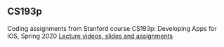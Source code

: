 ## CS193p
Coding assignments from Stanford course CS193p: Developing Apps for iOS, Spring 2020
[Lecture videos, slides and assignments](https://cs193p.sites.stanford.edu)
